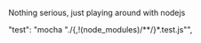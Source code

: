 Nothing serious, just playing around with nodejs

"test": "mocha \"./{,!(node_modules)/**/}*.test.js\"",